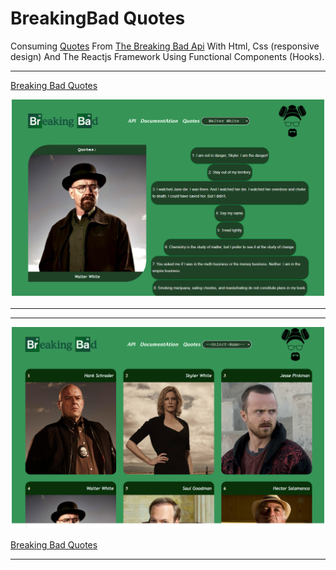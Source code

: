 # BreakingBad Quotes

Consuming [Quotes](https://breakingbadapi.com/api/quotes 'Quotes') From [The Breaking Bad Api](https://breakingbadapi.com/ 'The Breaking Bad Api') With Html, Css (responsive design) And The Reactjs Framework Using Functional Components (Hooks).

---

[Breaking Bad Quotes](https://bbquotesapi.netlify.app/ 'Breaking Bad Quotes')

<p align="center">
  <img width="500" src="./src/images/readmeImage/screenshot.PNG">
</p>

---

---

<p align="center">
  <img width="500" src="./src/images/readmeImage/screenshot2.PNG">
</p>

[Breaking Bad Quotes](https://bbquotesapi.netlify.app/ 'Breaking Bad Quotes')

---

